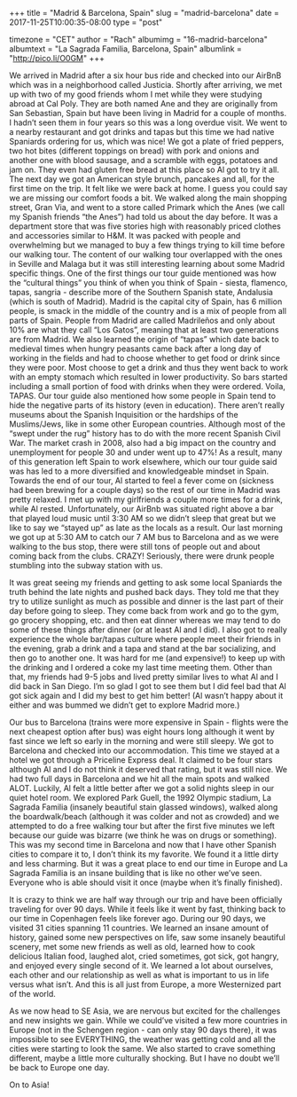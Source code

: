 +++
title = "Madrid & Barcelona, Spain"
slug = "madrid-barcelona"
date = 2017-11-25T10:00:35-08:00
type = "post"

timezone = "CET"
author = "Rach"
albumimg = "16-madrid-barcelona"
albumtext = "La Sagrada Familia, Barcelona, Spain"
albumlink = "http://pico.li/O0GM"
+++

We arrived in Madrid after a six hour bus ride and checked into our AirBnB which was in a neighborhood called Justicia. Shortly after arriving, we met up with two of my good friends whom I met while they were studying abroad at Cal Poly. They are both named Ane and they are originally from San Sebastian, Spain but have been living in Madrid for a couple of months. I hadn’t seen them in four years so this was a long overdue visit. We went to a nearby restaurant and got drinks and tapas but this time we had native Spaniards ordering for us, which was nice! We got a plate of fried peppers, two hot bites (different toppings on bread) with pork and onions and another one with blood sausage, and a scramble with eggs, potatoes and jam on. They even had gluten free bread at this place so Al got to try it all. The next day we got an American style brunch, pancakes and all, for the first time on the trip. It felt like we were back at home. I guess you could say we are missing our comfort foods a bit. We walked along the main shopping street, Gran Via, and went to a store called Primark which the Anes (we call my Spanish friends “the Anes”) had told us about the day before. It was a department store that was five stories high with reasonably priced clothes and accessories similar to H&M. It was packed with people and overwhelming but we managed to buy a few things trying to kill time before our walking tour. The content of our walking tour overlapped with the ones in Seville and Malaga but it was still interesting learning about some Madrid specific things. One of the first things our tour guide mentioned was how the “cultural things” you think of when you think of Spain - siesta, flamenco, tapas, sangria - describe more of the Southern Spanish state, Andalusia (which is south of Madrid). Madrid is the capital city of Spain, has 6 million people, is smack in the middle of the country and is a mix of people from all parts of Spain. People from Madrid are called Madrileños and only about 10% are what they call “Los Gatos”, meaning that at least two generations are from Madrid. We also learned the origin of “tapas” which date back to medieval times when hungry peasants came back after a long day of working in the fields and had to choose whether to get food or drink since they were poor. Most choose to get a drink and thus they went back to work with an empty stomach which resulted in lower productivity. So bars started including a small portion of food with drinks when they were ordered. Voila, TAPAS. Our tour guide also mentioned how some people in Spain  tend to hide the negative parts of its history (even in education). There aren’t really museums about the Spanish Inquisition or the hardships of the Muslims/Jews, like in some other European countries. Although most of the “swept under the rug” history has to do with the more recent Spanish Civil War. The market crash in 2008, also had a big impact on the country and unemployment for people 30 and under went up to 47%! As a result, many of this generation left Spain to work elsewhere, which our tour guide said was has led to a more diversified and knowledgeable mindset in Spain. Towards the end of our tour, Al started to feel a fever come on (sickness had been brewing for a couple days) so the rest of our time in Madrid was pretty relaxed. I met up with my girlfriends a couple more times for a drink, while Al rested. Unfortunately, our AirBnb was situated right above a bar that played loud music until 3:30 AM so we didn’t sleep that great but we like to say we “stayed up” as late as the locals as a result. Our last morning we got up at 5:30 AM to catch our 7 AM bus to Barcelona and as we were walking to the bus stop, there were still tons of people out and about coming back from the clubs. CRAZY! Seriously, there were drunk people stumbling into the subway station with us.

It was great seeing my friends and getting to ask some local Spaniards the truth behind the late nights and pushed back days. They told me that they try to utilize sunlight as much as possible and dinner is the last part of their day before going to sleep. They come back from work and go to the gym, go grocery shopping, etc. and then eat dinner whereas we may tend to do some of these things after dinner (or at least Al and I did). I also got to really experience the whole bar/tapas culture where people meet their friends in the evening, grab a drink and a tapa and stand at the bar socializing, and then go to another one. It was hard for me (and expensive!) to keep up with the drinking and I ordered a coke my last time meeting them. Other than that, my friends had 9-5 jobs and lived pretty similar lives to what Al and I did back in San Diego. I’m so glad I got to see them but I did feel bad that Al got sick again and I did my best to get him better! (Al wasn’t happy about it either and was bummed we didn’t get to explore Madrid more.)

Our bus to Barcelona (trains were more expensive in Spain - flights were the next cheapest option after bus) was eight hours long although it went by fast since we left so early in the morning and were still sleepy. We got to Barcelona and checked into our accommodation. This time we stayed at a hotel we got through a Priceline Express deal. It claimed to be four stars although Al and I do not think it deserved that rating, but it was still nice. We had two full days in Barcelona and we hit all the main spots and walked ALOT. Luckily, Al felt a little better after we got a solid nights sleep in our quiet hotel room. We explored Park Guell, the 1992 Olympic stadium, La Sagrada Familia (insanely beautiful stain glassed windows), walked along the boardwalk/beach (although it was colder and not as crowded) and we attempted to do a free walking tour but after the first five minutes we left because our guide was bizarre (we think he was on drugs or something). This was my second time in Barcelona and now that I have other Spanish cities to compare it to, I don’t think its my favorite. We found it a little dirty and less charming. But it was a great place to end our time in Europe and La Sagrada Familia is an insane building that is like no other we’ve seen. Everyone who is able should visit it once (maybe when it’s finally finished).

It is crazy to think we are half way through our trip and have been officially traveling for over 90 days. While it feels like it went by fast, thinking back to our time in Copenhagen feels like forever ago. During our 90 days, we visited 31 cities spanning 11 countries. We learned an insane amount of history, gained some new perspectives on life, saw some insanely beautiful scenery, met some new friends as well as old, learned how to cook delicious Italian food, laughed alot, cried sometimes, got sick, got hangry, and enjoyed every single second of it. We learned a lot about ourselves, each other and our relationship as well as what is important to us in life versus what isn’t. And this is all just from Europe, a more Westernized part of the world.

As we now head to SE Asia, we are nervous but excited for the challenges and new insights we gain. While we could’ve visited a few more countries in Europe (not in the Schengen region - can only stay 90 days there), it was impossible to see EVERYTHING, the weather was getting cold and all the cities were starting to look the same. We also started to crave something different, maybe a little more culturally shocking. But I have no doubt we’ll be back to Europe one day.

On to Asia!
